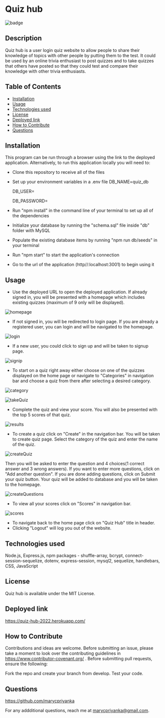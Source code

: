 # Quiz hub
![badge](https://img.shields.io/badge/MIT-License-blue.svg)

## Description

Quiz hub is a user login quiz website to allow people to share their knowledge of topics  with other people by putting them to the test. It could be used by an online trivia enthusiast to post quizzes and to take quizzes that others have posted so that they could test and compare their knowledge with other trivia enthusiasts.

## Table of Contents 

- [Installation](#installation)
- [Usage](#usage)
- [Technologies used](#technologies-used)
- [License](#license)
- [Deployed link](#deployed-link)
- [How to Contribute](#how-to-contribute)
- [Questions](#questions)

## Installation

This program can be run through a browser using the link to the deployed application. Alternatively, to run this application locally you will need to:

- Clone this repository to receive all of the files
- Set up your environment variables in a .env file
  DB_NAME=quiz_db
  
  DB_USER=<mysql username>
  
  DB_PASSWORD=<mysql password>
- Run "npm install" in the command line of your terminal to set up all of the dependencies
- Initialize your database by running the "schema.sql" file inside "db" folder with MySQL
- Populate the existing database items by running "npm run db/seeds" in your terminal
- Run "npm start" to start the application's connection
- Go to the url of the application (http//:localhost:3001) to begin using it

## Usage

- Use the deployed URL to open the deployed application. If already signed in, you will be presented with a homepage which includes existing quizzes (maximum of 9 only will be displayed). 

![homepage](https://github.com/marycpriyanka/quiz-hub/blob/main/images/homepage.JPG)

- If not signed in, you will be redirected to login page. If you are already a registered user, you can login and will be navigated to the homepage. 

![login](https://github.com/marycpriyanka/quiz-hub/blob/main/images/login.JPG)

- If a new user, you could click to sign up and will be taken to signup page.

![signip](https://github.com/marycpriyanka/quiz-hub/blob/main/images/signup.JPG)

- To start on a quiz right away either choose on one of the quizzes displayed on the home page or navigate to "Categories" in navigation bar and choose a quiz from there after selecting a desired category.

![category](https://github.com/marycpriyanka/quiz-hub/blob/main/images/category.JPG)

![takeQuiz](https://github.com/marycpriyanka/quiz-hub/blob/main/images/takeQuiz.JPG)

- Complete the quiz and view your score. You will also be presented with the top 5 scores of that quiz.

![results](https://github.com/marycpriyanka/quiz-hub/blob/main/images/results.JPG)

- To create a quiz click on "Create" in the navigation bar. You will be taken to create quiz page. Select the category of the quiz and enter the name of the quiz.

![createQuiz](https://github.com/marycpriyanka/quiz-hub/blob/main/images/createQuiz.JPG)

Then you will be asked to enter the question and 4 choices(1 correct answer and 3 wrong answers). If you want to enter more questions, click on "Add another question". If you are done adding questions, click on Submit your quiz button. Your quiz will be added to database and you will be taken to the homepage.

![createQuestions](https://github.com/marycpriyanka/quiz-hub/blob/main/images/createQuestions.JPG)

- To view all your scores click on "Scores" in navigation bar.

![scores](https://github.com/marycpriyanka/quiz-hub/blob/main/images/myScores.JPG)

- To navigate back to the home page click on "Quiz Hub" title in header.
- Clicking "Logout" will log you out of the website.

##  Technologies used

Node.js, Express.js, npm packages - shuffle-array, bcrypt, connect-session-sequelize, dotenv, express-session, mysql2, sequelize, handlebars, CSS, JavaScript

## License

Quiz hub is available under the MIT License.

## Deployed link

https://quiz-hub-2022.herokuapp.com/

## How to Contribute

Contributions and ideas are welcome. Before submitting an issue, please take a moment to look over the contributing guidelines in https://www.contributor-covenant.org/ . Before submitting pull requests, ensure the following:

Fork the repo and create your branch from develop. Test your code. 

## Questions

https://github.com/marycpriyanka

For any addditional questions, reach me at marycpriyanka@gmail.com.

